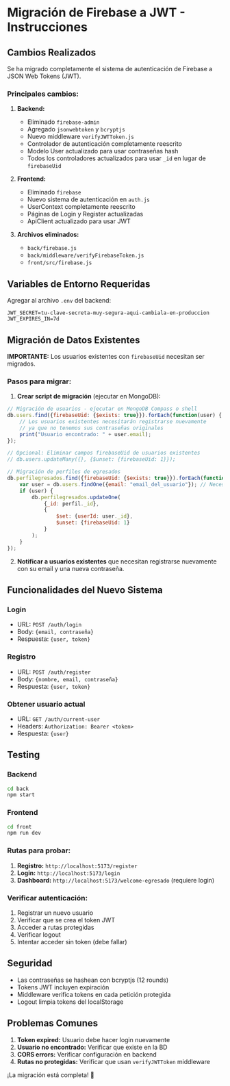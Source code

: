 # Migración de Firebase a JWT - Instrucciones

## Cambios Realizados

Se ha migrado completamente el sistema de autenticación de Firebase a JSON Web Tokens (JWT). 

### Principales cambios:

1. **Backend:**
   - Eliminado `firebase-admin` 
   - Agregado `jsonwebtoken` y `bcryptjs`
   - Nuevo middleware `verifyJWTToken.js`
   - Controlador de autenticación completamente reescrito
   - Modelo User actualizado para usar contraseñas hash
   - Todos los controladores actualizados para usar `_id` en lugar de `firebaseUid`

2. **Frontend:**
   - Eliminado `firebase`
   - Nuevo sistema de autenticación en `auth.js`
   - UserContext completamente reescrito
   - Páginas de Login y Register actualizadas
   - ApiClient actualizado para usar JWT

3. **Archivos eliminados:**
   - `back/firebase.js`
   - `back/middleware/verifyFirebaseToken.js`
   - `front/src/firebase.js`

## Variables de Entorno Requeridas

Agregar al archivo `.env` del backend:

```
JWT_SECRET=tu-clave-secreta-muy-segura-aqui-cambiala-en-produccion
JWT_EXPIRES_IN=7d
```

## Migración de Datos Existentes

**IMPORTANTE:** Los usuarios existentes con `firebaseUid` necesitan ser migrados. 

### Pasos para migrar:

1. **Crear script de migración** (ejecutar en MongoDB):

```javascript
// Migración de usuarios - ejecutar en MongoDB Compass o shell
db.users.find({firebaseUid: {$exists: true}}).forEach(function(user) {
    // Los usuarios existentes necesitarán registrarse nuevamente
    // ya que no tenemos sus contraseñas originales
    print("Usuario encontrado: " + user.email);
});

// Opcional: Eliminar campos firebaseUid de usuarios existentes
// db.users.updateMany({}, {$unset: {firebaseUid: 1}});

// Migración de perfiles de egresados
db.perfilegresados.find({firebaseUid: {$exists: true}}).forEach(function(perfil) {
    var user = db.users.findOne({email: "email_del_usuario"}); // Necesitas mapear manualmente
    if (user) {
        db.perfilegresados.updateOne(
            {_id: perfil._id},
            {
                $set: {userId: user._id},
                $unset: {firebaseUid: 1}
            }
        );
    }
});
```

2. **Notificar a usuarios existentes** que necesitan registrarse nuevamente con su email y una nueva contraseña.

## Funcionalidades del Nuevo Sistema

### Login
- URL: `POST /auth/login`
- Body: `{email, contraseña}`
- Respuesta: `{user, token}`

### Registro
- URL: `POST /auth/register` 
- Body: `{nombre, email, contraseña}`
- Respuesta: `{user, token}`

### Obtener usuario actual
- URL: `GET /auth/current-user`
- Headers: `Authorization: Bearer <token>`
- Respuesta: `{user}`

## Testing

### Backend
```bash
cd back
npm start
```

### Frontend  
```bash
cd front
npm run dev
```

### Rutas para probar:

1. **Registro:** `http://localhost:5173/register`
2. **Login:** `http://localhost:5173/login`
3. **Dashboard:** `http://localhost:5173/welcome-egresado` (requiere login)

### Verificar autenticación:

1. Registrar un nuevo usuario
2. Verificar que se crea el token JWT
3. Acceder a rutas protegidas
4. Verificar logout
5. Intentar acceder sin token (debe fallar)

## Seguridad

- Las contraseñas se hashean con bcryptjs (12 rounds)
- Tokens JWT incluyen expiración 
- Middleware verifica tokens en cada petición protegida
- Logout limpia tokens del localStorage

## Problemas Comunes

1. **Token expired:** Usuario debe hacer login nuevamente
2. **Usuario no encontrado:** Verificar que existe en la BD
3. **CORS errors:** Verificar configuración en backend
4. **Rutas no protegidas:** Verificar que usan `verifyJWTToken` middleware

¡La migración está completa! 🎉